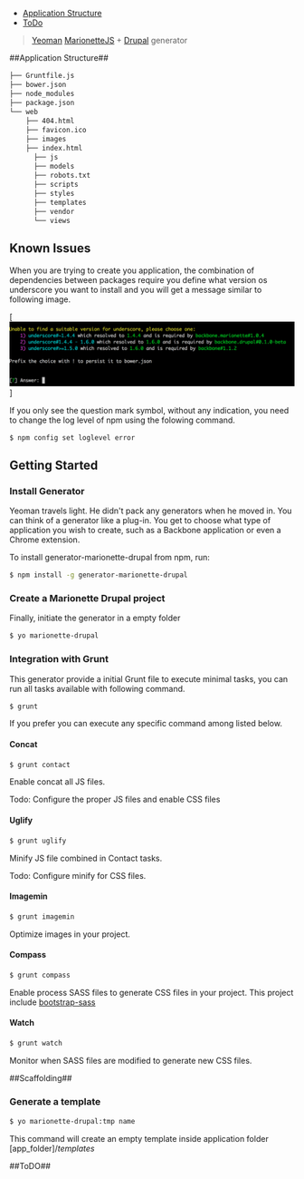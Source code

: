 - [Application Structure](#application-structure)
- [ToDo](#todo)


> [Yeoman](http://yeoman.io) [MarionetteJS](http://marionettejs.com) + [Drupal](drupical.org) generator


##Application Structure##

```
├── Gruntfile.js
├── bower.json
├── node_modules
├── package.json
└── web
    ├── 404.html
    ├── favicon.ico
    ├── images
    ├── index.html
	  ├── js
	  ├── models
	  ├── robots.txt
	  ├── scripts
	  ├── styles
	  ├── templates
	  ├── vendor
	  └── views
```

## Known Issues

When  you are trying to create you application, the combination of dependencies between packages require you define what version os underscore you want to install and you will get a message similar to following image.

[![yeoman generator](https://raw.githubusercontent.com/enzolutions/generator-marionette-drupal/master/images/yo_marionette_drupal_resolving_conflict.png)]

If you only see the question mark symbol, without any indication, you need to change the log level of npm using the folowing command.

```
$ npm config set loglevel error
```

## Getting Started

### Install Generator

Yeoman travels light. He didn't pack any generators when he moved in. You can think of a generator like a plug-in. You get to choose what type of application you wish to create, such as a Backbone application or even a Chrome extension.

To install generator-marionette-drupal from npm, run:

```bash
$ npm install -g generator-marionette-drupal
```

### Create a Marionette Drupal project

Finally, initiate the generator in a empty folder

```bash
$ yo marionette-drupal
```

### Integration with Grunt

This generator provide a initial Grunt file to execute minimal tasks, you can run all tasks available with following command.

```bash
$ grunt
```

If you prefer you can execute any specific command among listed below.

#### Concat

```bash
$ grunt contact
```

Enable concat all JS files.

Todo: Configure the proper JS files and enable CSS files

#### Uglify

```bash
$ grunt uglify
```

Minify JS file combined in Contact tasks.

Todo: Configure minify for CSS files.

#### Imagemin

```bash
$ grunt imagemin
```

Optimize images in your project.

#### Compass

```bash
$ grunt compass
```

Enable process SASS files to generate CSS files in your project. This project include [bootstrap-sass](https://github.com/twbs/bootstrap-sass)

#### Watch

```bash
$ grunt watch
```

Monitor when SASS files are modified to generate new CSS files.

##Scaffolding##

### Generate a template

```bash
$ yo marionette-drupal:tmp name
```

This command will create an empty template inside application folder [app_folder]/*templates*

##ToDO##
